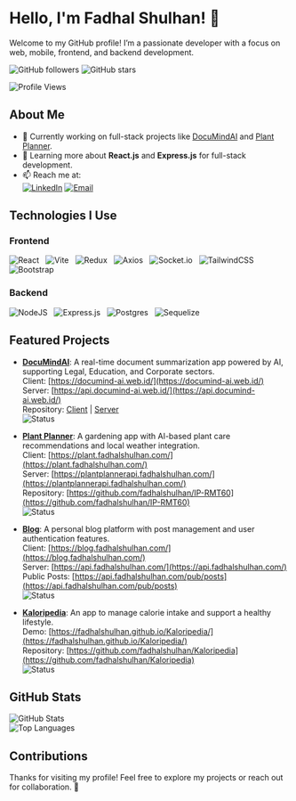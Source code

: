 # Hello, I'm Fadhal Shulhan! 👋

Welcome to my GitHub profile! I’m a passionate developer with a focus on web, mobile, frontend, and backend development.

![GitHub followers](https://img.shields.io/github/followers/fadhalshulhan?label=Followers&style=social) ![GitHub stars](https://img.shields.io/github/stars/fadhalshulhan?label=Stars&style=social)

![Profile Views](https://komarev.com/ghpvc/?username=fadhalshulhan&style=for-the-badge)

## About Me

- 🔭 Currently working on full-stack projects like [DocuMindAI](https://documind-ai.web.id/) and [Plant Planner](https://plant.fadhalshulhan.com/).
- 🌱 Learning more about **React.js** and **Express.js** for full-stack development.
- 📫 Reach me at:  
  [![LinkedIn](https://img.shields.io/badge/linkedin-%230077B5.svg?style=for-the-badge&logo=linkedin&logoColor=white)](https://www.linkedin.com/in/fadhalshulhan) [![Email](https://img.shields.io/badge/Gmail-D14836?style=for-the-badge&logo=gmail&logoColor=white)](mailto:fadhalshulhan@gmail.com)

## Technologies I Use

### Frontend

![React](https://img.shields.io/badge/react-%2320232a.svg?style=for-the-badge&logo=react&logoColor=%2361DAFB)   ![Vite](https://img.shields.io/badge/vite-%23646CFF.svg?style=for-the-badge&logo=vite&logoColor=white)   ![Redux](https://img.shields.io/badge/redux-%23764abc.svg?style=for-the-badge&logo=redux&logoColor=white)   ![Axios](https://img.shields.io/badge/axios-5A29E4?style=for-the-badge&logo=axios&logoColor=white)   ![Socket.io](https://img.shields.io/badge/Socket.io-black?style=for-the-badge&logo=socket.io&badgeColor=010101)   ![TailwindCSS](https://img.shields.io/badge/tailwindcss-%2338B2AC.svg?style=for-the-badge&logo=tailwind-css&logoColor=white)   ![Bootstrap](https://img.shields.io/badge/bootstrap-%238511FA.svg?style=for-the-badge&logo=bootstrap&logoColor=white)

### Backend

![NodeJS](https://img.shields.io/badge/node.js-6DA55F?style=for-the-badge&logo=node.js&logoColor=white)   ![Express.js](https://img.shields.io/badge/express.js-%23404d59.svg?style=for-the-badge&logo=express&logoColor=%2361DAFB)   ![Postgres](https://img.shields.io/badge/postgres-%23316192.svg?style=for-the-badge&logo=postgresql&logoColor=white)   ![Sequelize](https://img.shields.io/badge/Sequelize-52B0E7?style=for-the-badge&logo=sequelize&logoColor=white)

## Featured Projects

- **[DocuMindAI](https://documind-ai.web.id/)**: A real-time document summarization app powered by AI, supporting Legal, Education, and Corporate sectors.  
  Client: [https://documind-ai.web.id/](https://documind-ai.web.id/)  
  Server: [https://api.documind-ai.web.id/](https://api.documind-ai.web.id/)  
  Repository: [Client](https://github.com/DocuMindTechAI/DocuMindAI/tree/main/client/DocuMindAI) | [Server](https://github.com/DocuMindTechAI/DocuMindAI/tree/main/server)  
  ![Status](https://img.shields.io/badge/Status-Completed-green?style=for-the-badge)

- **[Plant Planner](https://plant.fadhalshulhan.com/)**: A gardening app with AI-based plant care recommendations and local weather integration.  
  Client: [https://plant.fadhalshulhan.com/](https://plant.fadhalshulhan.com/)  
  Server: [https://plantplannerapi.fadhalshulhan.com/](https://plantplannerapi.fadhalshulhan.com/)  
  Repository: [https://github.com/fadhalshulhan/IP-RMT60](https://github.com/fadhalshulhan/IP-RMT60)  
  ![Status](https://img.shields.io/badge/Status-Completed-green?style=for-the-badge)

- **[Blog](https://blog.fadhalshulhan.com/)**: A personal blog platform with post management and user authentication features.  
  Client: [https://blog.fadhalshulhan.com/](https://blog.fadhalshulhan.com/)  
  Server: [https://api.fadhalshulhan.com/](https://api.fadhalshulhan.com/)  
  Public Posts: [https://api.fadhalshulhan.com/pub/posts](https://api.fadhalshulhan.com/pub/posts)  
  ![Status](https://img.shields.io/badge/Status-Completed-green?style=for-the-badge)

- **[Kaloripedia](https://fadhalshulhan.github.io/Kaloripedia/)**: An app to manage calorie intake and support a healthy lifestyle.  
  Demo: [https://fadhalshulhan.github.io/Kaloripedia/](https://fadhalshulhan.github.io/Kaloripedia/)  
  Repository: [https://github.com/fadhalshulhan/Kaloripedia](https://github.com/fadhalshulhan/Kaloripedia)  
  ![Status](https://img.shields.io/badge/Status-Completed-green?style=for-the-badge)

## GitHub Stats

![GitHub Stats](https://github-readme-stats.vercel.app/api?username=fadhalshulhan&show_icons=true&theme=radical)  
![Top Languages](https://github-readme-stats.vercel.app/api/top-langs/?username=fadhalshulhan&layout=compact&theme=radical)

## Contributions

Thanks for visiting my profile! Feel free to explore my projects or reach out for collaboration. 🚀
